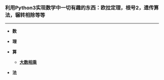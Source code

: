 ### 利用Python3实现数学中一切有趣的东西：欧拉定理，根号2，遗传算法，辗转相除等等

--------

* **数**


* **理**



* **算**

   + **[大数相乘]()**



* **法**
